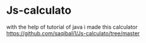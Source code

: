 # Js-calculato
with the help of tutorial of java i made this calculator 
https://github.com/saqibali1/Js-calculato/tree/master
